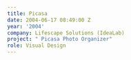 ```yaml
---
title: Picasa
date: 2004-06-17 08:49:00 Z
year: '2004'
company: Lifescape Solutions (IdeaLab)
project: " Picasa Photo Organizer"
role: Visual Design
---
```


